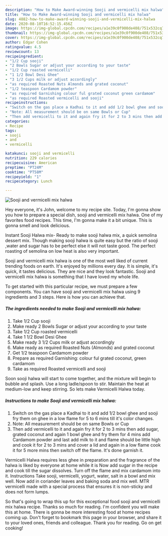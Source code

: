 ```yaml
---
description: "How to Make Award-winning Sooji and vermicelli mix halwa"
title: "How to Make Award-winning Sooji and vermicelli mix halwa"
slug: 4882-how-to-make-award-winning-sooji-and-vermicelli-mix-halwa
date: 2020-08-10T16:52:15.456Z
image: https://img-global.cpcdn.com/recipes/a1e39c0f900de408/751x532cq70/sooji-and-vermicelli-mix-halwa-recipe-main-photo.jpg
thumbnail: https://img-global.cpcdn.com/recipes/a1e39c0f900de408/751x532cq70/sooji-and-vermicelli-mix-halwa-recipe-main-photo.jpg
cover: https://img-global.cpcdn.com/recipes/a1e39c0f900de408/751x532cq70/sooji-and-vermicelli-mix-halwa-recipe-main-photo.jpg
author: Edgar Cohen
ratingvalue: 4.5
reviewcount: 13
recipeingredient:
- "1/2 Cup sooji"
- "2 Bowls Sugar or adjust your according to your taste"
- "1/2 Cup roasted vermicelli"
- "1 1/2 Bowl Desi Ghee"
- "3 1/2 Cups milk or adjust accordingly"
- "as required Roasted Nuts Almonds and grated coconut"
- "1/2 teaspoon Cardamom powder"
- "as required Garnishing colour ful grated coconut green cardamom"
- "as required Roasted vermicelli and sooji"
recipeinstructions:
- "Switch on the gas place a Kadhai to it and add 1/2 bowl ghee and sooji fry them on ghee in a low flame for 5 to 6 mins till it&#39;s color changes."
- "Note: All measurement should be on same Bowls or Cup"
- "Then add vermicelli to it and again fry it for 2 to 3 mins then add sugar, grated coconut and again 1 bowl ghee and fry them for 4 mins add Cardamom powder and last add milk to it and flame should be little high and cook it for 2 to 3 mins and cover a lid and again in a low flame cook it for 5 more mins then switch off the flame. It&#39;s done garnish it."
categories:
- Recipe
tags:
- sooji
- and
- vermicelli

katakunci: sooji and vermicelli 
nutrition: 229 calories
recipecuisine: American
preptime: "PT24M"
cooktime: "PT58M"
recipeyield: "1"
recipecategory: Lunch

---
```



![Sooji and vermicelli mix halwa](https://img-global.cpcdn.com/recipes/a1e39c0f900de408/751x532cq70/sooji-and-vermicelli-mix-halwa-recipe-main-photo.jpg)

Hey everyone, it's John, welcome to my recipe site. Today, I'm gonna show you how to prepare a special dish, sooji and vermicelli mix halwa. One of my favorites food recipes. This time, I'm gonna make it a bit unique. This is gonna smell and look delicious.

Instant Sooji Halwa mix- Ready to make sooji halwa mix, a quick semolina dessert mix. Though making sooji halwa is quite easy but the ratio of sooji ,water and sugar has to be perfect else it will not taste good. The perfect roasting of semolina on low heat is also very important.

Sooji and vermicelli mix halwa is one of the most well liked of current trending foods on earth. It's enjoyed by millions every day. It is simple, it's quick, it tastes delicious. They are nice and they look fantastic. Sooji and vermicelli mix halwa is something that I have loved my whole life.


To get started with this particular recipe, we must prepare a few components. You can have sooji and vermicelli mix halwa using 9 ingredients and 3 steps. Here is how you can achieve that.

<!--inarticleads1-->

##### The ingredients needed to make Sooji and vermicelli mix halwa:

1. Take 1/2 Cup sooji
1. Make ready 2 Bowls Sugar or adjust your according to your taste
1. Take 1/2 Cup roasted vermicelli
1. Take 1 1/2 Bowl Desi Ghee
1. Make ready 3 1/2 Cups milk or adjust accordingly
1. Make ready as required Roasted Nuts (Almonds) and grated coconut
1. Get 1/2 teaspoon Cardamom powder
1. Prepare as required Garnishing: colour ful grated coconut, green cardamom
1. Take as required Roasted vermicelli and sooji


Soon sooji halwa will start to come together, and the mixture will begin to bubble and splash. Use a long ladle/spoon to stir. Maintain the heat at medium-low and keep stirring. So lets make Vermicelli Halwa today. 

<!--inarticleads2-->

##### Instructions to make Sooji and vermicelli mix halwa:

1. Switch on the gas place a Kadhai to it and add 1/2 bowl ghee and sooji fry them on ghee in a low flame for 5 to 6 mins till it&#39;s color changes.
1. Note: All measurement should be on same Bowls or Cup
1. Then add vermicelli to it and again fry it for 2 to 3 mins then add sugar, grated coconut and again 1 bowl ghee and fry them for 4 mins add Cardamom powder and last add milk to it and flame should be little high and cook it for 2 to 3 mins and cover a lid and again in a low flame cook it for 5 more mins then switch off the flame. It&#39;s done garnish it.


Vermicelli Halwa requires less ghee in preparation and the fragrance of the halwa is liked by everyone at home while it is Now add sugar in the recipe and cook till the sugar dissolves. Turn off the flame and mix cardamom into it. Instructions Take sooji, vermicelli, yogurt, water, salt in a bowl and mix well. Now add in coriander leaves and baking soda and mix well. MTR vermicelli made with a special process that ensures it is non-sticky and does not form lumps. 

So that's going to wrap this up for this exceptional food sooji and vermicelli mix halwa recipe. Thanks so much for reading. I'm confident you will make this at home. There is gonna be more interesting food at home recipes coming up. Don't forget to bookmark this page in your browser, and share it to your loved ones, friends and colleague. Thank you for reading. Go on get cooking!
